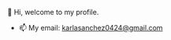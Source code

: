 👋 Hi, welcome to my profile.
- 📫 My email: karlasanchez0424@gmail.com

<!---
karlasanchez0424/karlasanchez0424 is a ✨ special ✨ repository because its `README.md` (this file) appears on your GitHub profile.
You can click the Preview link to take a look at your changes.
--->
